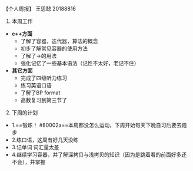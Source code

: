 【个人周报】 王思懿 20188816

1. 本周工作
-  **c++方面**
     - 了解了容器，迭代器，算法的概念
     - 初步了解常见容器的使用方法
     - 了解了->的用法
     - 强化记忆了一些基本语法（记性不太好，老记不住）
- **其它方面**
     - 完成了四级听力练习
     - 练习英语口语
     - 了解了BP format
     - 高数复习到第三节了
2. 下周的计划
- 1.==锻炼！ #80002a==本周都没怎么运动，下周开始每天下晚自习后要去跑步
- 2.练口语，这周有好几天没练
- 3.记单词 词汇量太差
- 4.继续学习容器，并了解深拷贝与浅拷贝的知识（因为是跳着看的前面好多还不会），并掌握
